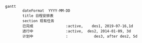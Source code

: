 
```mermaid
gantt
        dateFormat  YYYY-MM-DD
        title 日程安排表
        section 现有任务
        已完成               :active,    des1, 2019-07-16,1d
        进行中               :active,  des2, 2014-01-09, 3d
        计划中               :            des3, after des2, 5d
```
<!--stackedit_data:
eyJoaXN0b3J5IjpbLTk2NDkxMjI1MywxNzgwODQwNTUzLDU2Nj
czNDc3Ml19
-->
